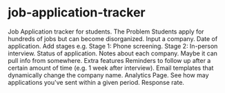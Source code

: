 # job-application-tracker
Job Application tracker for students.  The Problem  Students apply for hundreds of jobs but can become disorganized.    Input a company. Date of application.  Add stages e.g. Stage 1: Phone screening. Stage 2: In-person interview.  Status of application.  Notes about each company. Maybe it can pull info from somewhere.  Extra features  Reminders to follow up after a certain amount of time (e.g. 1 week after interview).  Email templates that dynamically change the company name.  Analytics Page. See how may applications you've sent within a given period. Response rate.
